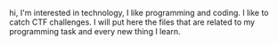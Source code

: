 hi, I'm interested in technology, I like programming and coding. I like to catch CTF challenges. I will put here the files that are related to my programming task and every new thing I learn.
